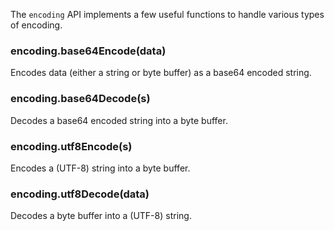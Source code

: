 The `encoding` API implements a few useful functions to handle various types of encoding.

### encoding.base64Encode(data)
Encodes data (either a string or byte buffer) as a base64 encoded string.

### encoding.base64Decode(s)
Decodes a base64 encoded string into a byte buffer.

### encoding.utf8Encode(s)
Encodes a (UTF-8) string into a byte buffer.

### encoding.utf8Decode(data)
Decodes a byte buffer into a (UTF-8) string.
